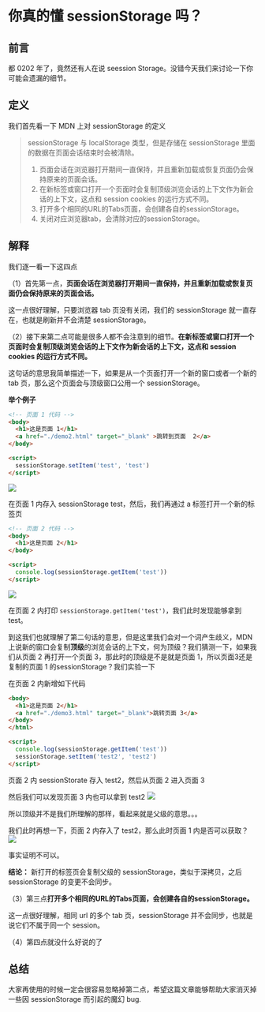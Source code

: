 # 你真的懂 sessionStorage 吗？

## 前言
都 0202 年了，竟然还有人在说 seession Storage。没错今天我们来讨论一下你可能会遗漏的细节。

## 定义
我们首先看一下 MDN 上对 sessionStorage 的定义

> sessionStorage 与 localStorage 类型，但是存储在 sessionStorage 里面的数据在页面会话结束时会被清除。
> 1. 页面会话在浏览器打开期间一直保持，并且重新加载或恢复页面仍会保持原来的页面会话。
> 2. 在新标签或窗口打开一个页面时会复制顶级浏览会话的上下文作为新会话的上下文，这点和 session cookies 的运行方式不同。
> 3. 打开多个相同的URL的Tabs页面，会创建各自的sessionStorage。
> 4. 关闭对应浏览器tab，会清除对应的sessionStorage。

## 解释

我们逐一看一下这四点

（1）首先第一点，**页面会话在浏览器打开期间一直保持，并且重新加载或恢复页面仍会保持原来的页面会话。**

这一点很好理解，只要浏览器 tab 页没有关闭，我们的 sessionStorage 就一直存在，也就是刷新并不会清楚 sessionStorage。

（2）接下来第二点可能是很多人都不会注意到的细节。**在新标签或窗口打开一个页面时会复制顶级浏览会话的上下文作为新会话的上下文，这点和 session cookies 的运行方式不同。**

这句话的意思我简单描述一下，如果是从一个页面打开一个新的窗口或者一个新的 tab 页，那么这个页面会与顶级窗口公用一个 sessionStorage。

**举个例子**

```html
<!-- 页面 1 代码 -->
<body>
  <h1>这是页面 1</h1>
  <a href="./demo2.html" target="_blank" >跳转到页面  2</a>
</body>

<script>
  sessionStorage.setItem('test', 'test')
</script>
```

![](https://imgkr2.cn-bj.ufileos.com/f0e34011-3d14-4ca4-9392-cf598c482954.png?UCloudPublicKey=TOKEN_8d8b72be-579a-4e83-bfd0-5f6ce1546f13&Signature=XI4UCenCaoYQsLkShAyGABKwYBg%253D&Expires=1599668490)


在页面 1 内存入 sessionStorage test，然后，我们再通过 a 标签打开一个新的标签页

```html
<!-- 页面 2 代码 -->
<body>
  <h1>这是页面 2</h1>
</body>

<script>
  console.log(sessionStorage.getItem('test'))
</script>
```

![](https://imgkr2.cn-bj.ufileos.com/803f3bf7-c5fd-431b-8c49-717c25c3d8d7.png?UCloudPublicKey=TOKEN_8d8b72be-579a-4e83-bfd0-5f6ce1546f13&Signature=SfxDB4CDEDgBwtVMzwubSWv55N8%253D&Expires=1599668651)

在页面 2 内打印 ```sessionStorage.getItem('test')```，我们此时发现能够拿到 test。

到这我们也就理解了第二句话的意思，但是这里我们会对一个词产生歧义，MDN 上说新的窗口会复制**顶级**的浏览会话的上下文，何为顶级？我们猜测一下，如果我们从页面 2 再打开一个页面 3，那此时的顶级是不是就是页面 1，所以页面3还是复制的页面 1 的sessionStorage？我们实验一下

在页面 2 内新增如下代码
```html
<body>
  <h1>这是页面 2</h1>
  <a href="./demo3.html" target="_blank">跳转页面 3</a>
</body>
</html>

<script>
  console.log(sessionStorage.getItem('test'))
  sessionStorage.setItem('test2', 'test2')
</script>
```
页面 2 内 sessionStorate 存入 test2，然后从页面 2 进入页面 3

然后我们可以发现页面 3 内也可以拿到 test2
![](https://imgkr2.cn-bj.ufileos.com/09adba99-1563-4edc-bf93-e10d38f14bdf.png?UCloudPublicKey=TOKEN_8d8b72be-579a-4e83-bfd0-5f6ce1546f13&Signature=HA0QoTHB%252F1d%252BXEa0nvg7E7OAf2E%253D&Expires=1599669638)

所以顶级并不是我们所理解的那样，看起来就是父级的意思。。。

我们此时再想一下，页面 2 内存入了 test2，那么此时页面 1 内是否可以获取？
![](https://imgkr2.cn-bj.ufileos.com/0eb77ea5-d751-460c-a4f7-219bb9b67d2b.png?UCloudPublicKey=TOKEN_8d8b72be-579a-4e83-bfd0-5f6ce1546f13&Signature=Y1lygbc0ePP2g%252Fg0Go%252BozUJH1RQ%253D&Expires=1599669825)

事实证明不可以。

**结论：** 新打开的标签页会复制父级的 sessionStorage，类似于深拷贝，之后 sessionStorage 的变更不会同步。

（3）第三点**打开多个相同的URL的Tabs页面，会创建各自的sessionStorage。**

这一点很好理解，相同 url 的多个 tab 页，sessionStorage 并不会同步，也就是说它们不属于同一个 session。

（4）第四点就没什么好说的了

## 总结
大家再使用的时候一定会很容易忽略掉第二点，希望这篇文章能够帮助大家消灭掉一些因 sessionStorage 而引起的魔幻 bug.